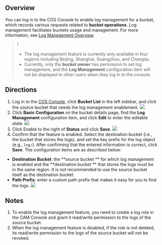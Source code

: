 ## Overview
You can log in to the COS Console to enable log management for a bucket, which records various requests related to **bucket operations**. Log management facilitates  buckets usage and management. For more information, see [Log Management Overview](https://cloud.tencent.com/document/product/436/16920).

>!
> - The log management feature is currently only available in four regions including Beijing, Shanghai, Guangzhou, and Chengdu.
>- Currently, only the **bucket owner** has permission to set log management, and the **Log Management** configuration item will not be displayed to other users when they log in to the console. 

## Directions
1. Log in to the [COS Console](https://console.cloud.tencent.com/cos5), click **Bucket List** in the left sidebar, and click the source bucket that needs the log management enablement.
![](https://main.qcloudimg.com/raw/8a4ceacd4892f0f9f660a6f6fa9dacd0.png)
2. Click **Basic Configuration** on the bucket details page, find the **Log Management** configuration item, and click **Edit** to enter the editable state.
![](https://main.qcloudimg.com/raw/f1452ed875265093ce0c611c02055ecc.png)
3. Click Enable to the right of **Status** and click **Save**.
![](https://main.qcloudimg.com/raw/de951a4accb0b0a5880a3dd995c1cb22.png)
4. Confirm that the feature is enabled. Select the destination bucket (i.e., the bucket that stores the logs), and set the key prefix for the log object (e.g., `log/`). After confirming that the entered information is correct, click **Save**. The configuration items are as described below:
 - **Destination Bucket**: the **source bucket ** for which log management is enabled and the **destination bucket ** that stores the logs must be in the same region. It is not recommended to use the source bucket itself as the destination bucket.
 - **Path Prefix**: enter a custom path prefix that makes it easy for you to find the logs.
![](https://main.qcloudimg.com/raw/1554b91a9737ec73e6e06246e00686b5.png)

## Notes
1. To enable the log management feature, you need to create a log role in the CAM Console and grant it read/write permission to the logs of the source bucket.
2. When the log management feature is disabled, if the role is not deleted, its read/write permission to the logs of the source bucket will not be revoked.
